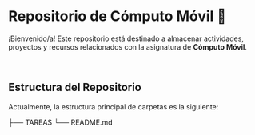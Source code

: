 # Repositorio de Cómputo Móvil 📱

¡Bienvenido/a! Este repositorio está destinado a almacenar actividades, proyectos y recursos relacionados con la asignatura de **Cómputo Móvil**.

<br />

## Estructura del Repositorio

Actualmente, la estructura principal de carpetas es la siguiente:

├── TAREAS 
└── README.md